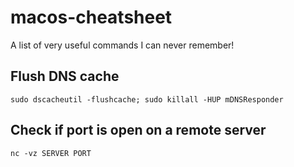 # macos-cheatsheet

A list of very useful commands I can never remember!

## Flush DNS cache
`sudo dscacheutil -flushcache; sudo killall -HUP mDNSResponder`
## Check if port is open on a remote server
`nc -vz SERVER PORT`
